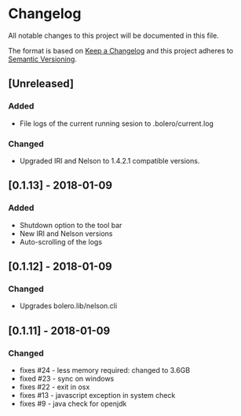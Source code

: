 # Changelog
All notable changes to this project will be documented in this file.

The format is based on [Keep a Changelog](http://keepachangelog.com/en/1.0.0/)
and this project adheres to [Semantic Versioning](http://semver.org/spec/v2.0.0.html).

## [Unreleased]

### Added
- File logs of the current running sesion to .bolero/current.log

### Changed
- Upgraded IRI and Nelson to 1.4.2.1 compatible versions.

## [0.1.13] - 2018-01-09

### Added
- Shutdown option to the tool bar
- New IRI and Nelson versions
- Auto-scrolling of the logs

## [0.1.12] - 2018-01-09

### Changed
- Upgrades bolero.lib/nelson.cli

## [0.1.11] - 2018-01-09

### Changed
- fixes #24 - less memory required: changed to 3.6GB
- fixed #23 - sync on windows
- fixes #22 - exit in osx
- fixes #13 - javascript exception in system check
- fixes #9 - java check for openjdk